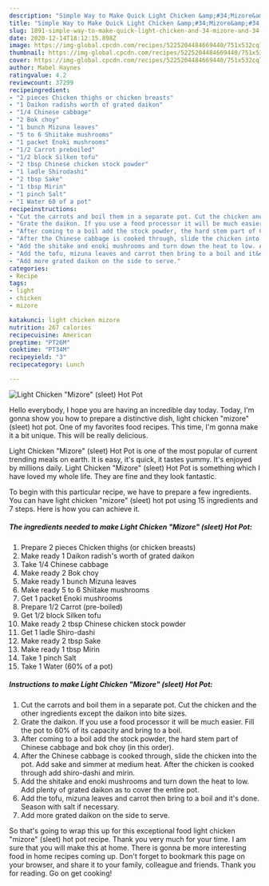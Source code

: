 ```yaml
---
description: "Simple Way to Make Quick Light Chicken &amp;#34;Mizore&amp;#34; (sleet) Hot Pot"
title: "Simple Way to Make Quick Light Chicken &amp;#34;Mizore&amp;#34; (sleet) Hot Pot"
slug: 1891-simple-way-to-make-quick-light-chicken-and-34-mizore-and-34-sleet-hot-pot
date: 2020-12-14T18:12:15.898Z
image: https://img-global.cpcdn.com/recipes/5225204484669440/751x532cq70/light-chicken-mizore-sleet-hot-pot-recipe-main-photo.jpg
thumbnail: https://img-global.cpcdn.com/recipes/5225204484669440/751x532cq70/light-chicken-mizore-sleet-hot-pot-recipe-main-photo.jpg
cover: https://img-global.cpcdn.com/recipes/5225204484669440/751x532cq70/light-chicken-mizore-sleet-hot-pot-recipe-main-photo.jpg
author: Mabel Haynes
ratingvalue: 4.2
reviewcount: 37299
recipeingredient:
- "2 pieces Chicken thighs or chicken breasts"
- "1 Daikon radishs worth of grated daikon"
- "1/4 Chinese cabbage"
- "2 Bok choy"
- "1 bunch Mizuna leaves"
- "5 to 6 Shiitake mushrooms"
- "1 packet Enoki mushrooms"
- "1/2 Carrot preboiled"
- "1/2 block Silken tofu"
- "2 tbsp Chinese chicken stock powder"
- "1 ladle Shirodashi"
- "2 tbsp Sake"
- "1 tbsp Mirin"
- "1 pinch Salt"
- "1 Water 60 of a pot"
recipeinstructions:
- "Cut the carrots and boil them in a separate pot. Cut the chicken and the other ingredients except the daikon into bite sizes."
- "Grate the daikon. If you use a food processor it will be much easier. Fill the pot to 60% of its capacity and bring to a boil."
- "After coming to a boil add the stock powder, the hard stem part of Chinese cabbage and bok choy (in this order)."
- "After the Chinese cabbage is cooked through, slide the chicken into the pot. Add sake and simmer at medium heat. After the chicken is cooked through add shiro-dashi and mirin."
- "Add the shitake and enoki mushrooms and turn down the heat to low. Add plenty of grated daikon as to cover the entire pot."
- "Add the tofu, mizuna leaves and carrot then bring to a boil and it&#39;s done. Season with salt if necessary."
- "Add more grated daikon on the side to serve."
categories:
- Recipe
tags:
- light
- chicken
- mizore

katakunci: light chicken mizore 
nutrition: 267 calories
recipecuisine: American
preptime: "PT26M"
cooktime: "PT34M"
recipeyield: "3"
recipecategory: Lunch

---
```



![Light Chicken &#34;Mizore&#34; (sleet) Hot Pot](https://img-global.cpcdn.com/recipes/5225204484669440/751x532cq70/light-chicken-mizore-sleet-hot-pot-recipe-main-photo.jpg)

Hello everybody, I hope you are having an incredible day today. Today, I'm gonna show you how to prepare a distinctive dish, light chicken &#34;mizore&#34; (sleet) hot pot. One of my favorites food recipes. This time, I'm gonna make it a bit unique. This will be really delicious.



Light Chicken &#34;Mizore&#34; (sleet) Hot Pot is one of the most popular of current trending meals on earth. It is easy, it's quick, it tastes yummy. It's enjoyed by millions daily. Light Chicken &#34;Mizore&#34; (sleet) Hot Pot is something which I have loved my whole life. They are fine and they look fantastic.


To begin with this particular recipe, we have to prepare a few ingredients. You can have light chicken &#34;mizore&#34; (sleet) hot pot using 15 ingredients and 7 steps. Here is how you can achieve it.

<!--inarticleads1-->

##### The ingredients needed to make Light Chicken &#34;Mizore&#34; (sleet) Hot Pot:

1. Prepare 2 pieces Chicken thighs (or chicken breasts)
1. Make ready 1 Daikon radish&#39;s worth of grated daikon
1. Take 1/4 Chinese cabbage
1. Make ready 2 Bok choy
1. Make ready 1 bunch Mizuna leaves
1. Make ready 5 to 6 Shiitake mushrooms
1. Get 1 packet Enoki mushrooms
1. Prepare 1/2 Carrot (pre-boiled)
1. Get 1/2 block Silken tofu
1. Make ready 2 tbsp Chinese chicken stock powder
1. Get 1 ladle Shiro-dashi
1. Make ready 2 tbsp Sake
1. Make ready 1 tbsp Mirin
1. Take 1 pinch Salt
1. Take 1 Water (60% of a pot)




<!--inarticleads2-->

##### Instructions to make Light Chicken &#34;Mizore&#34; (sleet) Hot Pot:

1. Cut the carrots and boil them in a separate pot. Cut the chicken and the other ingredients except the daikon into bite sizes.
1. Grate the daikon. If you use a food processor it will be much easier. Fill the pot to 60% of its capacity and bring to a boil.
1. After coming to a boil add the stock powder, the hard stem part of Chinese cabbage and bok choy (in this order).
1. After the Chinese cabbage is cooked through, slide the chicken into the pot. Add sake and simmer at medium heat. After the chicken is cooked through add shiro-dashi and mirin.
1. Add the shitake and enoki mushrooms and turn down the heat to low. Add plenty of grated daikon as to cover the entire pot.
1. Add the tofu, mizuna leaves and carrot then bring to a boil and it&#39;s done. Season with salt if necessary.
1. Add more grated daikon on the side to serve.




So that's going to wrap this up for this exceptional food light chicken &#34;mizore&#34; (sleet) hot pot recipe. Thank you very much for your time. I am sure that you will make this at home. There is gonna be more interesting food in home recipes coming up. Don't forget to bookmark this page on your browser, and share it to your family, colleague and friends. Thank you for reading. Go on get cooking!
